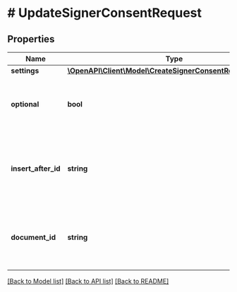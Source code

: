 # # UpdateSignerConsentRequest

## Properties

Name | Type | Description | Notes
------------ | ------------- | ------------- | -------------
**settings** | [**\OpenAPI\Client\Model\CreateSignerConsentRequestSettings**](CreateSignerConsentRequestSettings.md) |  | [optional]
**optional** | **bool** | Define if the Signer Consent Request is optional for Signers | [optional]
**insert_after_id** | **string** | Insert just after the position of the specified Signer Consent Request id | [optional]
**document_id** | **string** | Link the Signer Consent Request to a given Document by its id. | [optional]

[[Back to Model list]](../../README.md#models) [[Back to API list]](../../README.md#endpoints) [[Back to README]](../../README.md)

